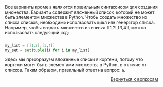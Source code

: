 Все варианты кроме `a` являются правильным синтаксисом для создания множества. Вариант `a` содержит вложенный список,
который не может быть элементом множества в Python. Чтобы создать множество из списка списков, необходимо использовать
цикл или генератор списка. Например, чтобы создать множество из списка [[1,2],[3,4]], можно использовать следующий код:

```python

my_list = [[1,2],[3,4]]
my_set = set(tuple(i) for i in my_list)
```

Здесь мы преобразуем вложенные списки в кортежи, потому что кортежи могут быть элементами множества в Python, в отличие
от списков. Таким образом, правильный ответ на вопрос: `a`.

<div align="right">

[Вернуться к вопросам](../Вопросы.md)

</div>
